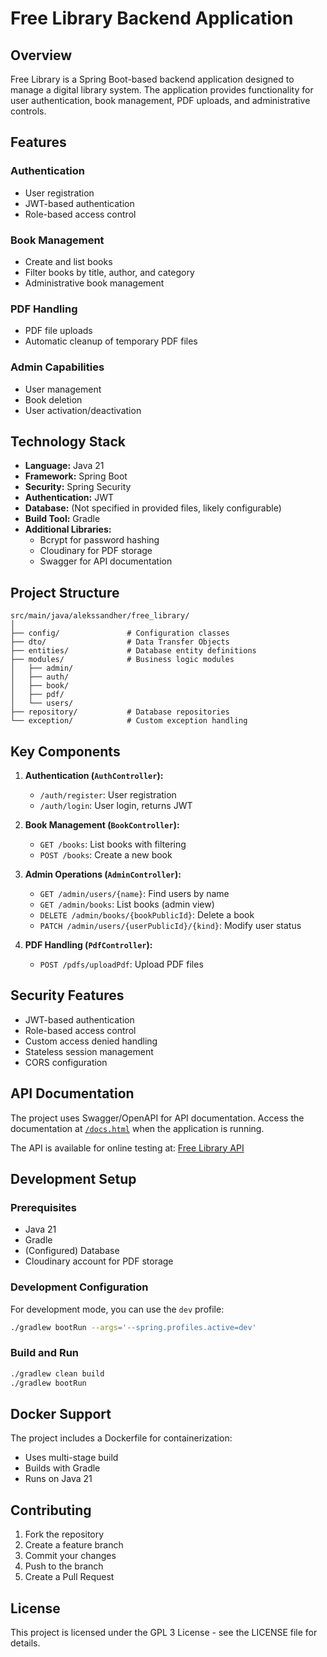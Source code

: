 # Free Library Backend Application

## Overview

Free Library is a Spring Boot-based backend application designed to manage a digital library system. The application provides functionality for user authentication, book management, PDF uploads, and administrative controls.

## Features

### Authentication
- User registration
- JWT-based authentication
- Role-based access control

### Book Management
- Create and list books
- Filter books by title, author, and category
- Administrative book management

### PDF Handling
- PDF file uploads
- Automatic cleanup of temporary PDF files

### Admin Capabilities
- User management
- Book deletion
- User activation/deactivation

## Technology Stack

- **Language:** Java 21
- **Framework:** Spring Boot
- **Security:** Spring Security
- **Authentication:** JWT
- **Database:** (Not specified in provided files, likely configurable)
- **Build Tool:** Gradle
- **Additional Libraries:**
  - Bcrypt for password hashing
  - Cloudinary for PDF storage
  - Swagger for API documentation

## Project Structure

```
src/main/java/alekssandher/free_library/
│
├── config/               # Configuration classes
├── dto/                  # Data Transfer Objects
├── entities/             # Database entity definitions
├── modules/              # Business logic modules
│   ├── admin/
│   ├── auth/
│   ├── book/
│   ├── pdf/
│   └── users/
├── repository/           # Database repositories
└── exception/            # Custom exception handling
```

## Key Components

1. **Authentication (`AuthController`):**
   - `/auth/register`: User registration
   - `/auth/login`: User login, returns JWT

2. **Book Management (`BookController`):**
   - `GET /books`: List books with filtering
   - `POST /books`: Create a new book

3. **Admin Operations (`AdminController`):**
   - `GET /admin/users/{name}`: Find users by name
   - `GET /admin/books`: List books (admin view)
   - `DELETE /admin/books/{bookPublicId}`: Delete a book
   - `PATCH /admin/users/{userPublicId}/{kind}`: Modify user status

4. **PDF Handling (`PdfController`):**
   - `POST /pdfs/uploadPdf`: Upload PDF files

## Security Features

- JWT-based authentication
- Role-based access control
- Custom access denied handling
- Stateless session management
- CORS configuration

## API Documentation

The project uses Swagger/OpenAPI for API documentation. Access the documentation at [`/docs.html`](https://free-library-ymg1.onrender.com/docs.html) when the application is running.

The API is available for online testing at: [Free Library API](https://free-library-ymg1.onrender.com/docs.html)

## Development Setup

### Prerequisites
- Java 21
- Gradle
- (Configured) Database
- Cloudinary account for PDF storage

### Development Configuration
For development mode, you can use the `dev` profile:
```bash
./gradlew bootRun --args='--spring.profiles.active=dev'
```

### Build and Run
```bash
./gradlew clean build
./gradlew bootRun
```

## Docker Support

The project includes a Dockerfile for containerization:
- Uses multi-stage build
- Builds with Gradle
- Runs on Java 21

## Contributing

1. Fork the repository
2. Create a feature branch
3. Commit your changes
4. Push to the branch
5. Create a Pull Request

## License

This project is licensed under the GPL 3 License - see the LICENSE file for details.
